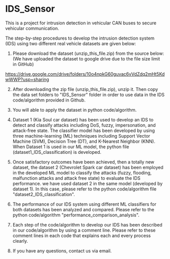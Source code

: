 # IDS_Sensor


This is a project for intrusion detection in vehicular CAN buses to secure vehicular communication.

The step-by-step procedures to develop the intrusion detection system (IDS) using two different real vehicle datasets are given below: 

1. Please download the dataset (unzip_this_file.zip) from the source below: (We have uploaded the dataset to google drive due to the file size limit in GitHub)

https://drive.google.com/drive/folders/10o4npkG60guvac6vVdZdq2mHt5KdwWWP?usp=sharing

2. After downloading the zip file (unzip_this_file.zip), unzip it. Then copy the data set folders to "IDS_Sensor" folder in order to use data in the IDS code/algorithm provided in Github.

3. You will able to apply the dataset in python code/algorithm.

4. Dataset 1 (Kia Soul car dataset) has been used to develop an IDS to detect and classify attacks including DoS, fuzzy, impersonation, and attack-free state. The classifier model has been developed by using three machine-learning (ML) techniques including Support Vector Machine (SVM), Decision Tree (DT), and K-Nearest Neighbor (KNN). When Dataset 1 is used in our ML model,  the python file (dataset1_IDS_classification) is developed.

5. Once satisfactory outcomes have been achieved, then a totally new dataset, the dataset 2 (Chevrolet Spark car dataset) has been employed in the developed ML model to classify the attacks (fuzzy, flooding, malfunction attacks and attack free state) to evaluate the IDS performance. we have used dataset 2 in the same model (developed by dataset 1). In this case, please refer to the python code/algorithm file "dataset2_IDS_classification".

6. The performance of our IDS system using different ML classifiers for both datasets has been analyzed and compared. Please refer to the python code/algorithm "performance_comparison_analysis".

7. Each step of the code/algorithm to develop our IDS has been described in our code/algorithm by using a comment line. Please refer to these comment lines in each code that explains each and every process clearly.

8. If you have any questions, contact us via email.

 


